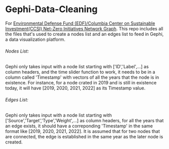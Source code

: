 # Gephi-Data-Cleaning
For [Environmental Defense Fund (EDF)/Columbia Center on Sustainable Investment(CCSI) Net-Zero Initiatives Network Graph](https://ccsi.columbia.edu/content/paris-aligned-financial-sector-initiatives). 
This repo includes all the files that's used to create a nodes list and an edges list to feed in Gephi, a data visualization platform.
###### Nodes List: 
Gephi only takes input with a node list starting with ['ID','Label',...] as column headers, and the time slider function to work, it needs to be in a column called 'Timestamp' with vectors of all the years that the node is in existence. For instance, for a node crated in 2019 and is still in existence today, it will have [2019, 2020, 2021, 2022] as its Timestamp value.
###### Edges List: 
Gephi only takes input with a node list starting with ['Source','Target','Type','Weight',...] as column headers, for all the years that an edge exists, it should have a correponding 'Timestamp' in the same format like [2019, 2020, 2021, 2022]. It is assumed that for two nodes that are connected, the edge is established in the same year as the later node is created. 

